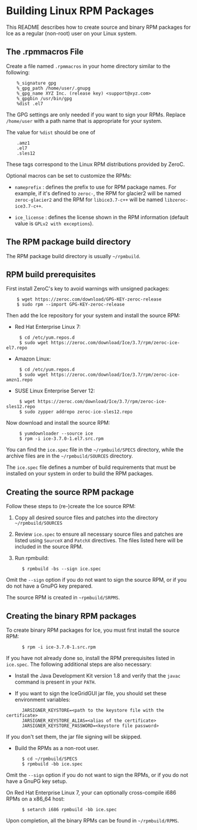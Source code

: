 # Building Linux RPM Packages

This README describes how to create source and binary RPM packages for Ice
as a regular (non-root) user on your Linux system.

## The .rpmmacros File

Create a file named `.rpmmacros` in your home directory similar to the following:
```
    %_signature gpg
    %_gpg_path /home/user/.gnupg
    %_gpg_name XYZ Inc. (release key) <support@xyz.com>
    %_gpgbin /usr/bin/gpg
    %dist .el7
```

The GPG settings are only needed if you want to sign your RPMs. Replace
`/home/user` with a path name that is appropriate for your system.

The value for `%dist` should be one of
```
    .amz1
    .el7
    .sles12
```

These tags correspond to the Linux RPM distributions provided by ZeroC.

Optional macros can be set to customize the RPMs:

* `nameprefix` : defines the prefix to use for RPM package names. For example,
if it's defined to `zeroc-`, the RPM for glacier2 will be named `zeroc-glacier2`
and the RPM for `libice3.7-c++` will be named `libzeroc-ice3.7-c++`.

* `ice_license` : defines the license shown in the RPM information (default
value is `GPLv2 with exceptions`).

## The RPM package build directory

The RPM package build directory is usually `~/rpmbuild`.

## RPM build prerequisites

First install ZeroC's key to avoid warnings with unsigned packages:
```
    $ wget https://zeroc.com/download/GPG-KEY-zeroc-release
    $ sudo rpm --import GPG-KEY-zeroc-release
```

Then add the Ice repository for your system and install the source RPM:

* Red Hat Enterprise Linux 7:
```
     $ cd /etc/yum.repos.d
     $ sudo wget https://zeroc.com/download/Ice/3.7/rpm/zeroc-ice-el7.repo
```

* Amazon Linux:
```
     $ cd /etc/yum.repos.d
     $ sudo wget https://zeroc.com/download/Ice/3.7/rpm/zeroc-ice-amzn1.repo
```

* SUSE Linux Enterprise Server 12:
```
     $ wget https://zeroc.com/download/Ice/3.7/rpm/zeroc-ice-sles12.repo
     $ sudo zypper addrepo zeroc-ice-sles12.repo
```

Now download and install the source RPM:
```
     $ yumdownloader --source ice
     $ rpm -i ice-3.7.0-1.el7.src.rpm
```

You can find the `ice.spec` file in the `~/rpmbuild/SPECS` directory, while the archive
files are in the `~/rpmbuild/SOURCES` directory.

The `ice.spec` file defines a number of build requirements that must be installed on
your system in order to build the RPM packages.

## Creating the source RPM package

Follow these steps to (re-)create the Ice source RPM:

1. Copy all desired source files and patches into the directory `~/rpmbuild/SOURCES`

2. Review `ice.spec` to ensure all necessary source files and patches are listed
   using `SourceX` and `PatchX` directives. The files listed here will be included
   in the source RPM.

3. Run rpmbuild:
```
      $ rpmbuild -bs --sign ice.spec
```

Omit the `--sign` option if you do not want to sign the source RPM, or if you do
not have a GnuPG key prepared.

The source RPM is created in `~rpmbuild/SRPMS`.

## Creating the binary RPM packages

To create binary RPM packages for Ice, you must first install the source RPM:
```
      $ rpm -i ice-3.7.0-1.src.rpm
```
If you have not already done so, install the RPM prerequisites listed in `ice.spec`.
The following additional steps are also necessary:

- Install the Java Development Kit version 1.8 and verify that the `javac `command
is present in your `PATH`.

- If you want to sign the IceGridGUI jar file, you should set these environment variables:
```
      JARSIGNER_KEYSTORE=<path to the keystore file with the certificate>
      JARSIGNER_KEYSTORE_ALIAS=<alias of the certificate>
      JARSIGNER_KEYSTORE_PASSWORD=<keystore file password>
```
   If you don't set them, the jar file signing will be skipped.

- Build the RPMs as a non-root user.
```
      $ cd ~/rpmbuild/SPECS
      $ rpmbuild -bb ice.spec
```
Omit the `--sign` option if you do not want to sign the RPMs, or if you do not
have a GnuPG key setup.

On Red Hat Enterprise Linux 7, your can optionally cross-compile i686 RPMs on a x86_64 host:
```
      $ setarch i686 rpmbuild -bb ice.spec
```
Upon completion, all the binary RPMs can be found in `~/rpmbuild/RPMS`.
